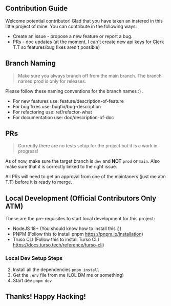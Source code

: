 ## Contribution Guide

Welcome potential contributor! Glad that you have taken an instered in this little project of mine. You can contribute in the following ways:

- Create an issue - propose a new feature or report a bug.
- PRs - doc updates (at the moment, I can't create new api keys for Clerk T.T so features/bug fixes aren't possible)

## Branch Naming

> Make sure you always branch off from the main branch. The branch named prod is only for releases.

Please follow these naming conventions for the branch names :) .

- For new features use: feature/description-of-feature
- For bug fixes use: bugfix/bug-description
- For refactoring use: ref/refactor-what
- For documentation use: doc/description-of-doc

## PRs

> Currently there are no tests setup for the project but it is a work in progress!

As of now, make sure the target branch is `dev` and **NOT** `prod` or `main`. Also make sure that it is correctly
linked to the right issue.

All PRs will need to get an approval from one of the maintaners (just me atm T.T) before it is ready to merge.

## Local Development (Official Contributors Only ATM)

These are the pre-requisites to start local development for this project:

- NodeJS 18+ (You should know how to install this :))
- PNPM (Follow this to install pnpm https://pnpm.io/installation)
- Truso CLI (Follow this to install Turso CLI https://docs.turso.tech/reference/turso-cli)

### Local Dev Setup Steps

2. Install all the dependencies `pnpm install`
3. Get the `.env` file from me (LOL DM me or something)
3. Start dev `pnpm dev`

## Thanks! Happy Hacking!
